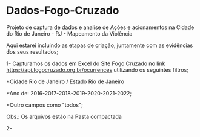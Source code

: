 # Dados-Fogo-Cruzado
Projeto de captura de dados e analise de Ações e acionamentos na Cidade do Rio de Janeiro - RJ - Mapeamento da Violência 

Aqui estarei incluindo as etapas de criação, juntamente com as evidências dos seus resultados;

1- Capturamos os dados em Excel do Site Fogo Cruzado no link https://api.fogocruzado.org.br/ocurrences utilizando os seguintes filtros;

  *Cidade Rio de Janeiro / Estado Rio de Janeiro
  
  *Ano de: 2016-2017-2018-2019-2020-2021-2022;
  
  *Outro campos como "todos";
  
  Obs.: Os arquivos estão na Pasta compactada 
    
  
2- 
